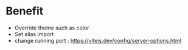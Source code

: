 # Benefit

- Override theme such as color
- Set alias import
 - change running port : https://vitejs.dev/config/server-options.html
